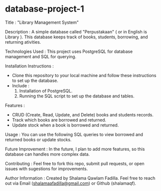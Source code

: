 # database-project-1

Title : "Library Management System"

Description :  A simple database called "Perpustakaan" ( or in English is Library ). This database keeps track of books, students, borrowing, and returning ativities.

Technologies Used : This project uses PostgreSQL for database management and SQL for querying.

Installation Instructions : 
  * Clone this repository to your local machine and follow these instructions to set up the database.
  * Include :
      1. Installation of PostgreSQL.
      2. Running the SQL script to set up the database and tables.

Features : 
  * CRUD (Create, Read, Update, and Delete) books and students records.
  * Track which books are borrowed and returned.
  * Update stock when a book is borrowed and returned.

Usage : You can use the following SQL queries to view borrowed and returned books or update stocks.

Future Improvement : In the future, I plan to add more features, so this database can handles more complex data.

Contributing : Feel free to fork this repo, submit pull requests, or open issues with sugestions for improvements.

Author Information : Created by Shalama Qawlam Fadilla. 
                     Feel free to reach out via Email (shalamaafadilla@gmail.com) or Github (shalamaqf).

